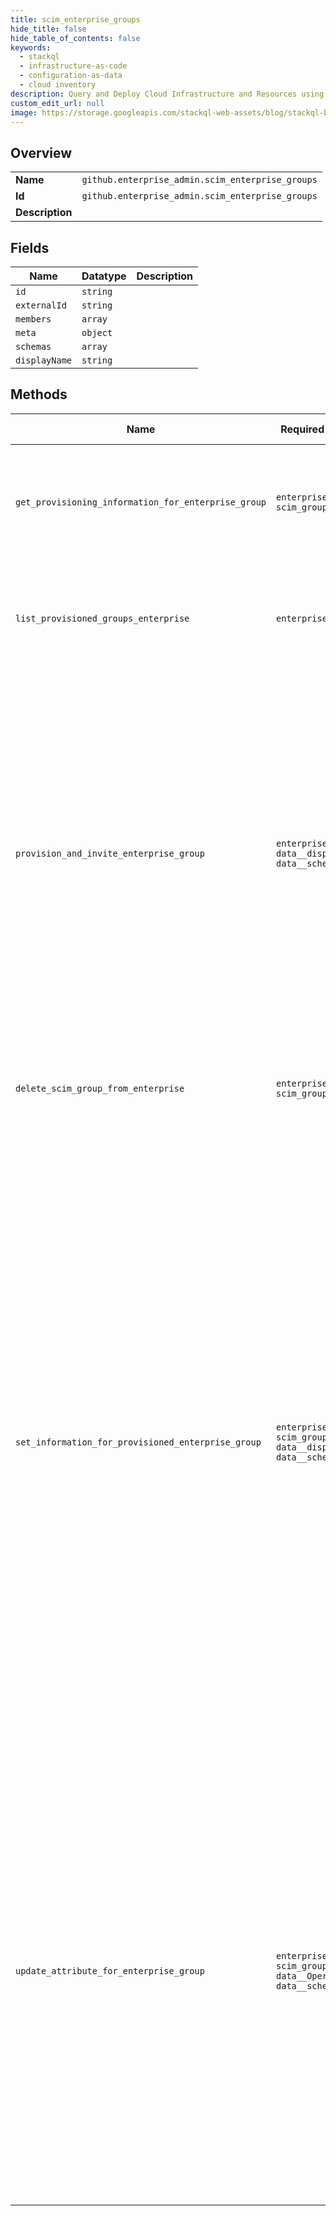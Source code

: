 ```yaml
---
title: scim_enterprise_groups
hide_title: false
hide_table_of_contents: false
keywords:
  - stackql
  - infrastructure-as-code
  - configuration-as-data
  - cloud inventory
description: Query and Deploy Cloud Infrastructure and Resources using SQL
custom_edit_url: null
image: https://storage.googleapis.com/stackql-web-assets/blog/stackql-blog-post-featured-image.png
---
```

  
    

## Overview
<table><tbody>
<tr><td><b>Name</b></td><td><code>github.enterprise_admin.scim_enterprise_groups</code></td></tr>
<tr><td><b>Id</b></td><td><code>github.enterprise_admin.scim_enterprise_groups</code></td></tr>
<tr><td><b>Description</b></td><td></td></tr>
</tbody></table>

## Fields
| Name | Datatype | Description |
| ---- | -------- | ----------- |
| `id` | `string` |  |
| `externalId` | `string` |  |
| `members` | `array` |  |
| `meta` | `object` |  |
| `schemas` | `array` |  |
| `displayName` | `string` |  |
## Methods
| Name | Required Params | Description | Accessible by |
| ---- | --------------- | ----------- | ------------- |
| `get_provisioning_information_for_enterprise_group` | `enterprise, scim_group_id` | **Note:** The SCIM API endpoints for enterprise accounts are currently in beta and are subject to change. | SELECT |
| `list_provisioned_groups_enterprise` | `enterprise` | **Note:** The SCIM API endpoints for enterprise accounts are currently in beta and are subject to change. | SELECT |
| `provision_and_invite_enterprise_group` | `enterprise, data__displayName, data__schemas` | **Note:** The SCIM API endpoints for enterprise accounts are currently in beta and are subject to change.<br /><br />Provision an enterprise group, and invite users to the group. This sends invitation emails to the email address of the invited users to join the GitHub organization that the SCIM group corresponds to. | INSERT |
| `delete_scim_group_from_enterprise` | `enterprise, scim_group_id` | **Note:** The SCIM API endpoints for enterprise accounts are currently in beta and are subject to change. | DELETE |
| `set_information_for_provisioned_enterprise_group` | `enterprise, scim_group_id, data__displayName, data__schemas` | **Note:** The SCIM API endpoints for enterprise accounts are currently in beta and are subject to change.<br /><br />Replaces an existing provisioned group’s information. You must provide all the information required for the group as if you were provisioning it for the first time. Any existing group information that you don't provide will be removed, including group membership. If you want to only update a specific attribute, use the [Update an attribute for a SCIM enterprise group](#update-an-attribute-for-a-scim-enterprise-group) endpoint instead. | EXEC |
| `update_attribute_for_enterprise_group` | `enterprise, scim_group_id, data__Operations, data__schemas` | **Note:** The SCIM API endpoints for enterprise accounts are currently in beta and are subject to change.<br /><br />Allows you to change a provisioned group’s individual attributes. To change a group’s values, you must provide a specific Operations JSON format that contains at least one of the add, remove, or replace operations. For examples and more information on the SCIM operations format, see the [SCIM specification](https://tools.ietf.org/html/rfc7644#section-3.5.2). | EXEC |

